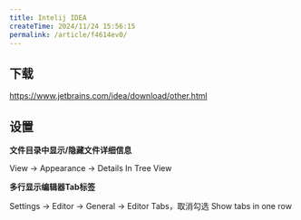 ```yaml
---
title: Intelij IDEA
createTime: 2024/11/24 15:56:15
permalink: /article/f4614ev0/
---
```

## 下载

https://www.jetbrains.com/idea/download/other.html

## 设置

**文件目录中显示/隐藏文件详细信息**

View -> Appearance -> Details In Tree View

**多行显示编辑器Tab标签**

Settings -> Editor -> General -> Editor Tabs，取消勾选 Show tabs in one row